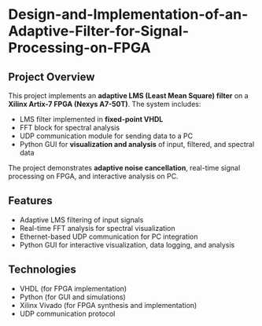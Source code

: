 # Design-and-Implementation-of-an-Adaptive-Filter-for-Signal-Processing-on-FPGA
## Project Overview
This project implements an **adaptive LMS (Least Mean Square) filter** on a **Xilinx Artix-7 FPGA (Nexys A7-50T)**. The system includes:

- LMS filter implemented in **fixed-point VHDL**
- FFT block for spectral analysis
- UDP communication module for sending data to a PC
- Python GUI for **visualization and analysis** of input, filtered, and spectral data

The project demonstrates **adaptive noise cancellation**, real-time signal processing on FPGA, and interactive analysis on PC.

## Features
- Adaptive LMS filtering of input signals
- Real-time FFT analysis for spectral visualization
- Ethernet-based UDP communication for PC integration
- Python GUI for interactive visualization, data logging, and analysis

## Technologies
- VHDL (for FPGA implementation)
- Python (for GUI and simulations)
- Xilinx Vivado (for FPGA synthesis and implementation)
- UDP communication protocol
